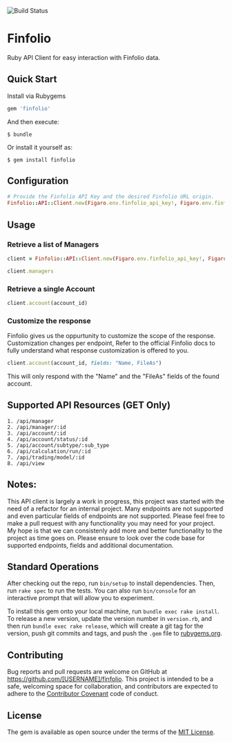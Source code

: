 ![Build Status](https://travis-ci.org/cameronbass/finfolio.svg?branch=master)

# Finfolio

Ruby API Client for easy interaction with Finfolio data. 

## Quick Start

Install via Rubygems

```ruby
gem 'finfolio'
```

And then execute:

    $ bundle

Or install it yourself as:

    $ gem install finfolio

## Configuration

```ruby
# Provide the Finfolio API Key and the desired Finfolio URL origin.
Finfolio::API::Client.new(Figaro.env.finfolio_api_key!, Figaro.env.finfolio_url!)
```

## Usage

### Retrieve a list of Managers

```ruby
client = Finfolio::API::Client.new(Figaro.env.finfolio_api_key!, Figaro.env.finfolio_url!)

client.managers
```

### Retrieve a single Account

```ruby
client.account(account_id)
```

### Customize the response

Finfolio gives us the oppurtunity to customize the scope of the response. Customization changes per endpoint, Refer to the official Finfolio docs to fully understand what response customization is offered to you.

```ruby
client.account(account_id, fields: "Name, FileAs")
```

This will only respond with the "Name" and the "FileAs" fields of the found account.


## Supported API Resources (GET Only)

```
1. /api/manager
2. /api/manager/:id
3. /api/account/:id
4. /api/account/status/:id
5. /api/account/subtype/:sub_type
6. /api/calculation/run/:id
7. /api/trading/model/:id
8. /api/view
```

## Notes:

This API client is largely a work in progress, this project was started with the need of a refactor for an internal project. Many endpoints are not supported and even particular fields of endpoints are not supported. Please feel free to make a pull request with any functionality you may need for your project. My hope is that we can consistenly add more and better functionality to the project as time goes on. Please ensure to look over the code base for supported endpoints, fields and additional documentation.

## Standard Operations

After checking out the repo, run `bin/setup` to install dependencies. Then, run `rake spec` to run the tests. You can also run `bin/console` for an interactive prompt that will allow you to experiment.

To install this gem onto your local machine, run `bundle exec rake install`. To release a new version, update the version number in `version.rb`, and then run `bundle exec rake release`, which will create a git tag for the version, push git commits and tags, and push the `.gem` file to [rubygems.org](https://rubygems.org).

## Contributing

Bug reports and pull requests are welcome on GitHub at https://github.com/[USERNAME]/finfolio. This project is intended to be a safe, welcoming space for collaboration, and contributors are expected to adhere to the [Contributor Covenant](http://contributor-covenant.org) code of conduct.


## License

The gem is available as open source under the terms of the [MIT License](http://opensource.org/licenses/MIT).

